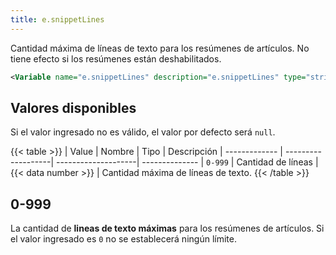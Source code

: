 ```yaml
---
title: e.snippetLines
---
```


Cantidad máxima de líneas de texto para los resúmenes de artículos. No tiene efecto si los resúmenes están deshabilitados.

```xml
<Variable name="e.snippetLines" description="e.snippetLines" type="string" value="4"/>
```

## Valores disponibles

Si el valor ingresado no es válido, el valor por defecto será `null`.

{{< table >}}
| Value         | Nombre             | Tipo                | Descripción
| ------------- | -------------------| --------------------| --------------
| `0-999`       | Cantidad de líneas | {{< data number >}} | Cantidad máxima de líneas de texto.
{{< /table >}}

## 0-999

La cantidad de **lineas de texto máximas** para los resúmenes de artículos. Si el valor ingresado es `0` no se establecerá ningún límite.
